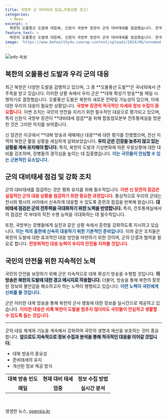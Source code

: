 ```yaml
---
title: 국방부 군 대비태세 점검…우발상황 경고!
categories:
  - News
excerpt: >
  북한의 오물풍선 도발에 대응해, 신원식 국방부 장관이 군의 대비태세를 점검했습니다. 한국군의 긴장을 유지하며 대북 방송을 강화하고 우발 상황에 철저히 대비하겠다는 의지를 밝혔습니다.
feature_text: >
  북한의 오물풍선 도발에 대응해, 신원식 국방부 장관이 군의 대비태세를 점검했습니다. 한국군의 긴장을 유지하며 대북 방송을 강화하고 우발 상황에 철저히 대비하겠다는 의지를 밝혔습니다.
image: 'https://www.behealthy4u.com/wp-content/uploads/2024/06/unnamed-file.png'
---
```


<p><img src="https://www.behealthy4u.com/wp-content/uploads/2024/06/unnamed-file.png" alt="info 속보" /></p>

<h2 data-ke-size="size26">북한의 오물풍선 도발과 우리 군의 대응</h2>

<p data-ke-size="size16">최근 북한은 다양한 도발을 감행하고 있으며, 그 중 **오물풍선 도발**은 국내외에서 큰 주목을 받고 있습니다. 이러한 상황 속에서 우리 군은 **대북 확성기 방송**을 매일 시행하기로 결정했습니다. 오물풍선 도발은 북한의 새로운 전략일 가능성이 있으며, 이에 대한 우리의 대응이 필요한 상황입니다. <b><span style="color: #ee2323;">국방부 장관의 적극적인 자세와 정보 수집이 중요합니다.</span></b> 이번 조치는 국민의 안전을 지키기 위한 필수적인 대응으로 평가되고 있으며, 특히 신원식 국방부 장관이 **대비태세 점검**을 위해 합동참모본부 전투통제실을 방문한 것은 그러한 의지를 보여줍니다.</p>

<p data-ke-size="size16">신 장관은 이곳에서 **대북 방송과 재해재난 대응**에 대한 평가를 진행했으며, 전선 지역의 북한군 활동 상황을 세심하게 살펴보았습니다. <b><span style="background-color: #21538527;">우리 군은 긴장을 늦추지 않고 있는 상황을 계속 유지해야 합니다.</span></b> 특히, 북한의 도발과 기상변화에 따른 우발상황에 대한 대비를 강조하며, 장병들의 경각심을 높이는 데 집중했습니다. <b><span style="color: #1a5490;">이는 국민들이 안심할 수 있는 근본적인 요소입니다.</span></b></p>

<h2 data-ke-size="size26">군의 대비태세 점검 및 강화 조치</h2>

<p data-ke-size="size16">군의 대비태세를 점검하는 것은 평화 유지를 위해 필수적입니다. <b><span style="color: #ee2323;">이번 신 장관의 점검은 실질적인 군의 대응 상황을 점검하기 위한 중요한 과정입니다.</span></b> 통상적으로 우리의 군대는 전시와 평시의 사이에서 신속하게 대응할 수 있도록 훈련과 점검을 반복해 왔습니다. <b><span style="background-color: #21538527;">대비태세 점검은 군의 전투력을 극대화하기 위한 노력을 반영합니다.</span></b> 특히, 전투통제실에서의 점검은 각 부대의 작전 수행 능력을 극대화하는 데 필수적입니다.</p>

<p data-ke-size="size16">또한, 국방부는 장병들에게 실전과 같은 상황 속에서 훈련을 강화하도록 지시하고 있습니다. <b><span style="color: #1a5490;">이는 적의 출현에 신속히 대응하기 위한 기본적인 준비입니다.</span></b> 이와 같은 조치들은 북한의 도발에 대한 효과적인 대응 방안을 마련하기 위한 것이며, 군의 단결과 협력을 필요로 합니다. <b><span style="color: #ee2323;">전방위적인 대응 능력이 우리의 안전을 지켜줄 것입니다.</span></b></p>

<h2 data-ke-size="size26">국민의 안전을 위한 지속적인 노력</h2>

<p data-ke-size="size16">국민의 안전을 보장하기 위해 군은 지속적으로 대북 확성기 방송을 수행할 것입니다. <b><span style="background-color: #21538527;">이 방송은 북한의 도발에 대한 경고 메시지로 작용합니다.</span></b> 더불어, 방송을 통해 북한의 잘못된 정보와 불안감을 해소하고자 하는 노력이 병행되고 있습니다. <b><span style="color: #1a5490;">이런 노력이 국민에게 신뢰를 줄 것입니다.</span></b></p>

<p data-ke-size="size16">군은 이러한 대북 방송을 통해 북한의 군사 행동에 대한 정보를 실시간으로 제공하고 있습니다. <b><span style="color: #ee2323;">이러한 대응은 비록 북한이 도발을 멈추지 않더라도 국민들이 안심하고 생활할 수 있도록 돕는 것입니다.</span></b></p>

<hr />

<p data-ke-size="size16">군의 대응 체계와 기능을 계속해서 강화하여 국민의 생명과 재산을 보호하는 것이 중요합니다. <b><span style="background-color: #21538527;">앞으로도 지속적으로 정보 수집과 분석을 통해 적극적인 대응을 이어갈 것입니다.</span></b></p>

<ul>
    <li>대북 방송의 중요성</li>
    <li>준비태세의 유지</li>
    <li>개선된 정보 제공 방식</li>
</ul>

<table style="width: 100%;">
    <tr>
        <td style="text-align: center; height: 17px;"><b>대북 방송 빈도</b></td>
        <td style="text-align: center; height: 17px;"><b>현재 대비 태세</b></td>
        <td style="text-align: center; height: 17px;"><b>정보 수집 방법</b></td>
    </tr>
    <tr>
        <td style="text-align: center; height: 17px;"><b>매일</b></td>
        <td style="text-align: center; height: 17px;"><b>엄중</b></td>
        <td style="text-align: center; height: 17px;"><b>실시간 분석</b></td>
    </tr>
</table>

<p data-ke-size="size16">&nbsp;</p>
생생한 뉴스, <a href="https://opensis.kr" rel="dofollow">opensis.kr</a>


